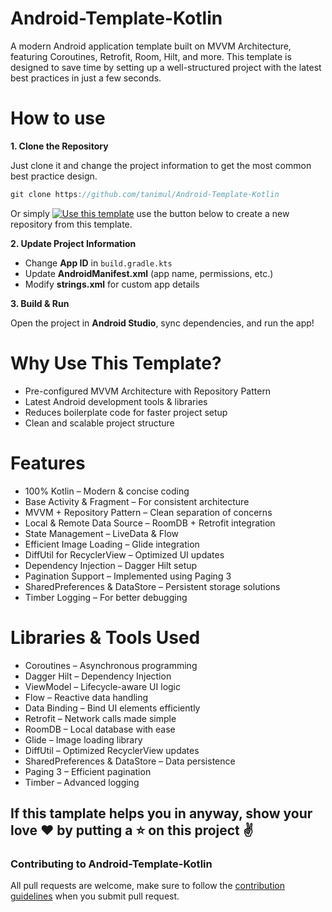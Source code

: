 # Android-Template-Kotlin
A modern Android application template built on MVVM Architecture, featuring Coroutines, Retrofit, Room, Hilt, and more. This template is
designed to save time by setting up a well-structured project with the latest best practices in just a few seconds.

# How to use
**1. Clone the Repository**
   
   Just clone it and change the project information to get the most common best practice design.
   ```kotlin
   git clone https://github.com/tanimul/Android-Template-Kotlin
   ```
   
   Or simply [![Use this template](https://img.shields.io/badge/-Use%20this%20template-brightgreen)](https://github.com/Tanimul/Android-Template-Kotlin/generate) use the button below to create a new repository from this template.

**2. Update Project Information**
   - Change **App ID** in `build.gradle.kts`
   - Update **AndroidManifest.xml** (app name, permissions, etc.)
   - Modify **strings.xml** for custom app details

**3. Build & Run**
     
   Open the project in **Android Studio**, sync dependencies, and run the app!

# Why Use This Template?
- Pre-configured MVVM Architecture with Repository Pattern
- Latest Android development tools & libraries
- Reduces boilerplate code for faster project setup
- Clean and scalable project structure

# Features
- 100% Kotlin – Modern & concise coding
- Base Activity & Fragment – For consistent architecture
- MVVM + Repository Pattern – Clean separation of concerns
- Local & Remote Data Source – RoomDB + Retrofit integration
- State Management – LiveData & Flow
- Efficient Image Loading – Glide integration
- DiffUtil for RecyclerView – Optimized UI updates
- Dependency Injection – Dagger Hilt setup
- Pagination Support – Implemented using Paging 3
- SharedPreferences & DataStore – Persistent storage solutions
- Timber Logging – For better debugging

# Libraries & Tools Used
- Coroutines – Asynchronous programming
- Dagger Hilt – Dependency Injection
- ViewModel – Lifecycle-aware UI logic
- Flow – Reactive data handling
- Data Binding – Bind UI elements efficiently
- Retrofit – Network calls made simple
- RoomDB – Local database with ease
- Glide – Image loading library
- DiffUtil – Optimized RecyclerView updates
- SharedPreferences & DataStore – Data persistence
- Paging 3 – Efficient pagination
- Timber – Advanced logging

## If this tamplate helps you in anyway, show your love :heart: by putting a :star: on this project :v:

### Contributing to Android-Template-Kotlin
All pull requests are welcome, make sure to follow the [contribution guidelines](CONTRIBUTING.md)
when you submit pull request.
